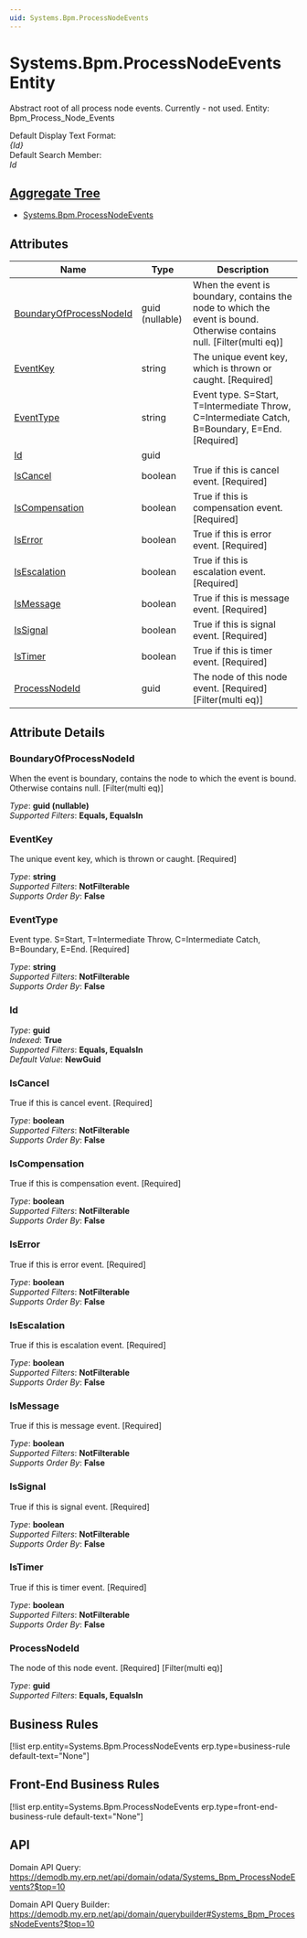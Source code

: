 ```yaml
---
uid: Systems.Bpm.ProcessNodeEvents
---
```

# Systems.Bpm.ProcessNodeEvents Entity

Abstract root of all process node events. Currently - not used. Entity: Bpm_Process_Node_Events

Default Display Text Format:  
_{Id}_  
Default Search Member:  
_Id_  

## [Aggregate Tree](xref:aggregates)  
* [Systems.Bpm.ProcessNodeEvents](Systems.Bpm.ProcessNodeEvents.md)  

## Attributes

| Name | Type | Description |
| ---- | ---- | --- |
| [BoundaryOfProcessNodeId](Systems.Bpm.ProcessNodeEvents.md#boundaryofprocessnodeid) | guid (nullable) | When the event is boundary, contains the node to which the event is bound. Otherwise contains null. [Filter(multi eq)] 
| [EventKey](Systems.Bpm.ProcessNodeEvents.md#eventkey) | string | The unique event key, which is thrown or caught. [Required] 
| [EventType](Systems.Bpm.ProcessNodeEvents.md#eventtype) | string | Event type. S=Start, T=Intermediate Throw, C=Intermediate Catch, B=Boundary, E=End. [Required] 
| [Id](Systems.Bpm.ProcessNodeEvents.md#id) | guid |  
| [IsCancel](Systems.Bpm.ProcessNodeEvents.md#iscancel) | boolean | True if this is cancel event. [Required] 
| [IsCompensation](Systems.Bpm.ProcessNodeEvents.md#iscompensation) | boolean | True if this is compensation event. [Required] 
| [IsError](Systems.Bpm.ProcessNodeEvents.md#iserror) | boolean | True if this is error event. [Required] 
| [IsEscalation](Systems.Bpm.ProcessNodeEvents.md#isescalation) | boolean | True if this is escalation event. [Required] 
| [IsMessage](Systems.Bpm.ProcessNodeEvents.md#ismessage) | boolean | True if this is message event. [Required] 
| [IsSignal](Systems.Bpm.ProcessNodeEvents.md#issignal) | boolean | True if this is signal event. [Required] 
| [IsTimer](Systems.Bpm.ProcessNodeEvents.md#istimer) | boolean | True if this is timer event. [Required] 
| [ProcessNodeId](Systems.Bpm.ProcessNodeEvents.md#processnodeid) | guid | The node of this node event. [Required] [Filter(multi eq)] 


## Attribute Details

### BoundaryOfProcessNodeId

When the event is boundary, contains the node to which the event is bound. Otherwise contains null. [Filter(multi eq)]

_Type_: **guid (nullable)**  
_Supported Filters_: **Equals, EqualsIn**  

### EventKey

The unique event key, which is thrown or caught. [Required]

_Type_: **string**  
_Supported Filters_: **NotFilterable**  
_Supports Order By_: **False**  

### EventType

Event type. S=Start, T=Intermediate Throw, C=Intermediate Catch, B=Boundary, E=End. [Required]

_Type_: **string**  
_Supported Filters_: **NotFilterable**  
_Supports Order By_: **False**  

### Id

_Type_: **guid**  
_Indexed_: **True**  
_Supported Filters_: **Equals, EqualsIn**  
_Default Value_: **NewGuid**  

### IsCancel

True if this is cancel event. [Required]

_Type_: **boolean**  
_Supported Filters_: **NotFilterable**  
_Supports Order By_: **False**  

### IsCompensation

True if this is compensation event. [Required]

_Type_: **boolean**  
_Supported Filters_: **NotFilterable**  
_Supports Order By_: **False**  

### IsError

True if this is error event. [Required]

_Type_: **boolean**  
_Supported Filters_: **NotFilterable**  
_Supports Order By_: **False**  

### IsEscalation

True if this is escalation event. [Required]

_Type_: **boolean**  
_Supported Filters_: **NotFilterable**  
_Supports Order By_: **False**  

### IsMessage

True if this is message event. [Required]

_Type_: **boolean**  
_Supported Filters_: **NotFilterable**  
_Supports Order By_: **False**  

### IsSignal

True if this is signal event. [Required]

_Type_: **boolean**  
_Supported Filters_: **NotFilterable**  
_Supports Order By_: **False**  

### IsTimer

True if this is timer event. [Required]

_Type_: **boolean**  
_Supported Filters_: **NotFilterable**  
_Supports Order By_: **False**  

### ProcessNodeId

The node of this node event. [Required] [Filter(multi eq)]

_Type_: **guid**  
_Supported Filters_: **Equals, EqualsIn**  



## Business Rules

[!list erp.entity=Systems.Bpm.ProcessNodeEvents erp.type=business-rule default-text="None"]

## Front-End Business Rules

[!list erp.entity=Systems.Bpm.ProcessNodeEvents erp.type=front-end-business-rule default-text="None"]

## API

Domain API Query:
<https://demodb.my.erp.net/api/domain/odata/Systems_Bpm_ProcessNodeEvents?$top=10>

Domain API Query Builder:
<https://demodb.my.erp.net/api/domain/querybuilder#Systems_Bpm_ProcessNodeEvents?$top=10>

